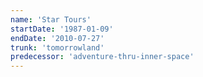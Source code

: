 ```yaml
---
name: 'Star Tours'
startDate: '1987-01-09'
endDate: '2010-07-27'
trunk: 'tomorrowland'
predecessor: 'adventure-thru-inner-space'
---
```

